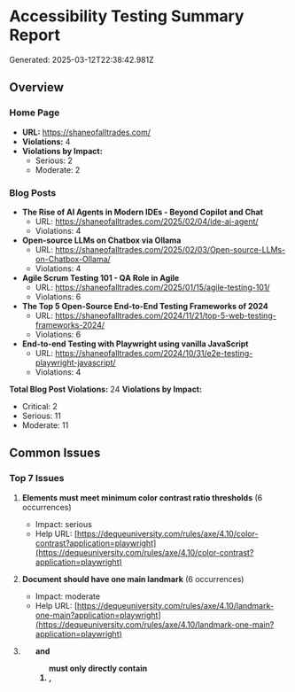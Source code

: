 # Accessibility Testing Summary Report

Generated: 2025-03-12T22:38:42.981Z

## Overview

### Home Page

- **URL:** https://shaneofalltrades.com/
- **Violations:** 4
- **Violations by Impact:**
  - Serious: 2
  - Moderate: 2

### Blog Posts

- **The Rise of AI Agents in Modern IDEs - Beyond Copilot and Chat**
  - URL: https://shaneofalltrades.com/2025/02/04/ide-ai-agent/
  - Violations: 4
- **Open-source LLMs on Chatbox via Ollama**
  - URL: https://shaneofalltrades.com/2025/02/03/Open-source-LLMs-on-Chatbox-Ollama/
  - Violations: 4
- **Agile Scrum Testing 101 - QA Role in Agile**
  - URL: https://shaneofalltrades.com/2025/01/15/agile-testing-101/
  - Violations: 6
- **The Top 5 Open-Source End-to-End Testing Frameworks of 2024**
  - URL: https://shaneofalltrades.com/2024/11/21/top-5-web-testing-frameworks-2024/
  - Violations: 6
- **End-to-end Testing with Playwright using vanilla JavaScript**
  - URL: https://shaneofalltrades.com/2024/10/31/e2e-testing-playwright-javascript/
  - Violations: 4

**Total Blog Post Violations:** 24
**Violations by Impact:**
- Critical: 2
- Serious: 11
- Moderate: 11

## Common Issues

### Top 7 Issues

1. **Elements must meet minimum color contrast ratio thresholds** (6 occurrences)
   - Impact: serious
   - Help URL: [https://dequeuniversity.com/rules/axe/4.10/color-contrast?application=playwright](https://dequeuniversity.com/rules/axe/4.10/color-contrast?application=playwright)

2. **Document should have one main landmark** (6 occurrences)
   - Impact: moderate
   - Help URL: [https://dequeuniversity.com/rules/axe/4.10/landmark-one-main?application=playwright](https://dequeuniversity.com/rules/axe/4.10/landmark-one-main?application=playwright)

3. **<ul> and <ol> must only directly contain <li>, <script> or <template> elements** (6 occurrences)
   - Impact: serious
   - Help URL: [https://dequeuniversity.com/rules/axe/4.10/list?application=playwright](https://dequeuniversity.com/rules/axe/4.10/list?application=playwright)

4. **All page content should be contained by landmarks** (6 occurrences)
   - Impact: moderate
   - Help URL: [https://dequeuniversity.com/rules/axe/4.10/region?application=playwright](https://dequeuniversity.com/rules/axe/4.10/region?application=playwright)

5. **Images must have alternative text** (2 occurrences)
   - Impact: critical
   - Help URL: [https://dequeuniversity.com/rules/axe/4.10/image-alt?application=playwright](https://dequeuniversity.com/rules/axe/4.10/image-alt?application=playwright)

6. **Scrollable region must have keyboard access** (1 occurrences)
   - Impact: serious
   - Help URL: [https://dequeuniversity.com/rules/axe/4.10/scrollable-region-focusable?application=playwright](https://dequeuniversity.com/rules/axe/4.10/scrollable-region-focusable?application=playwright)

7. **Heading levels should only increase by one** (1 occurrences)
   - Impact: moderate
   - Help URL: [https://dequeuniversity.com/rules/axe/4.10/heading-order?application=playwright](https://dequeuniversity.com/rules/axe/4.10/heading-order?application=playwright)

## Recommended Action Plan

### Priority 1: Critical & Serious Issues

- Fix color contrast issues for better readability
- Add proper landmark regions (header, main, nav, etc.)
- Ensure all images have appropriate alt text

### Priority 2: Moderate Issues

- Fix list structure issues
- Improve keyboard navigation
- Ensure form fields have associated labels

### Priority 3: Minor Issues

- Address any remaining low-impact issues
- Conduct regular accessibility reviews
